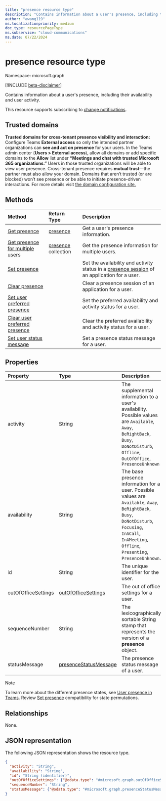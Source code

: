 ```yaml
---
title: "presence resource type"
description: "Contains information about a user's presence, including their availability and user activity."
author: "awang119"
ms.localizationpriority: medium
doc_type: resourcePageType
ms.subservice: "cloud-communications"
ms.date: 07/22/2024
---
```


# presence resource type

Namespace: microsoft.graph

[!INCLUDE [beta-disclaimer](../../includes/beta-disclaimer.md)]

Contains information about a user's presence, including their availability and user activity.

This resource supports subscribing to [change notifications](/graph/changenotifications-for-presence).

## Trusted domains

**Trusted domains for cross-tenant presence visibility and interaction:** Configure Teams **External access** so only the intended partner organizations can **see and act on presence** for your users. In the Teams admin center (**Users > External access**), allow all domains or add specific domains to the **Allow** list under **“Meetings and chat with trusted Microsoft 365 organizations.”** Users in those trusted organizations will be able to view user presence. Cross-tenant presence requires **mutual trust**—the partner must also allow your domain. Domains that aren’t trusted (or are blocked) won’t see presence or be able to initiate presence-driven interactions. For more details visit [the domain configuration site.](microsoftteams/trusted-organizations-external-meetings-chat?tabs=organization-settings#specify-trusted-microsoft-365-organizations)

## Methods

| Method                                                                               | Return Type                                     | Description                                                                       |
| :----------------------------------------------------------------------------------- | :---------------------------------------------- | :-------------------------------------------------------------------------------- |
| [Get presence](../api/presence-get.md)                                               | [presence](../resources/presence.md)            | Get a user's presence information.                                                |
| [Get presence for multiple users](../api/cloudcommunications-getpresencesbyuserid.md) | [presence](../resources/presence.md) collection | Get the presence information for multiple users.                                  |
| [Set presence](../api/presence-setpresence.md)                                       |                                                 | Set the availability and activity status in a [presence session](../api/presence-setpresence.md#presence-sessions) of an application for a user. |
| [Clear presence](../api/presence-clearpresence.md)                                   |                                                 | Clear a presence session of an application for a user.                                       |
| [Set user preferred presence](../api/presence-setuserpreferredpresence.md)           |                                                 | Set the preferred availability and activity status for a user.                    |
| [Clear user preferred presence](../api/presence-clearuserpreferredpresence.md)       |                                                 | Clear the preferred availability and activity status for a user.                  |
| [Set user status message](../api/presence-setstatusmessage.md) | | Set a presence status message for a user. |

## Properties

| Property            | Type               | Description                                     |
| :------------------ | :------------------| :---------------------------------------        |
| activity            | String             | The supplemental information to a user's availability. Possible values are `Available`, `Away`, `BeRightBack`, `Busy`, `DoNotDisturb`, `Offline`, `OutOfOffice`, `PresenceUnknown` |
| availability        | String             | The base presence information for a user. Possible values are `Available`, `Away`, `BeRightBack`, `Busy`, `DoNotDisturb`, `Focusing`, `InACall`, `InAMeeting`, `Offline`, `Presenting`, `PresenceUnknown`.    |
| id                  | String             | The unique identifier for the user. |
| outOfOfficeSettings | [outOfOfficeSettings](outofofficesettings.md) | The out of office settings for a user.  |
| sequenceNumber      | String             | The lexicographically sortable String stamp that represents the version of a **presence** object. |
| statusMessage       | [presenceStatusMessage](presencestatusmessage.md) | The presence status message of a user. |

> [!NOTE]
> To learn more about the different presence states, see [User presence in Teams](/microsoftteams/presence-admins). 
>Review [Set presence](../api/presence-setpresence.md) compatibility for state permutations.

## Relationships

None.

## JSON representation

The following JSON representation shows the resource type.

<!-- {
  "blockType": "resource",
  "optionalProperties": [
  ],
  "@odata.type": "microsoft.graph.presence"
}-->
```json
{
  "activity": "String",
  "availability": "String",
  "id": "String (identifier)",
  "outOfOfficeSettings": {"@odata.type": "#microsoft.graph.outOfOfficeSettings"},
  "sequenceNumber": "String",
  "statusMessage": {"@odata.type": "#microsoft.graph.presenceStatusMessage"}
}
```
